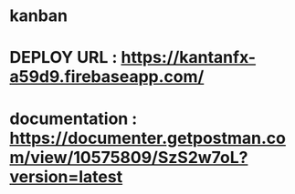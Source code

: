 # kanban
# DEPLOY URL : https://kantanfx-a59d9.firebaseapp.com/
# documentation : https://documenter.getpostman.com/view/10575809/SzS2w7oL?version=latest
